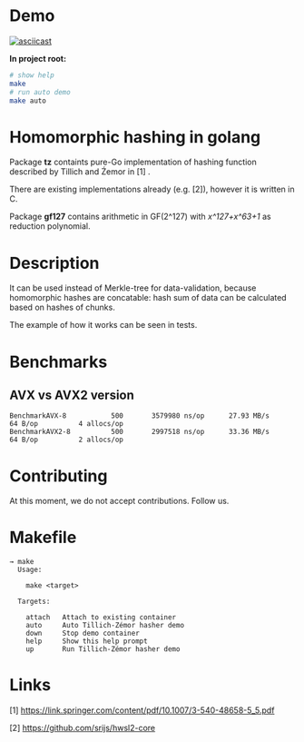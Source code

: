 # Demo

[![asciicast](https://asciinema.org/a/IArEDLTrQyabI3agSSpINoqNu.svg)](https://asciinema.org/a/IArEDLTrQyabI3agSSpINoqNu)

**In project root:**

```bash
# show help
make
# run auto demo
make auto
```

# Homomorphic hashing in golang

Package **tz** containts pure-Go implementation of hashing function described by Tillich and Źemor in [1] .

There are existing implementations already (e.g. [2]), however it is written in C.

Package **gf127** contains arithmetic in GF(2^127) with _x^127+x^63+1_ as reduction polynomial.

# Description

It can be used instead of Merkle-tree for data-validation, because homomorphic hashes
are concatable: hash sum of data can be calculated based on hashes of chunks.

The example of how it works can be seen in tests.

# Benchmarks

## AVX vs AVX2 version

```
BenchmarkAVX-8           500       3579980 ns/op      27.93 MB/s          64 B/op          4 allocs/op
BenchmarkAVX2-8          500       2997518 ns/op      33.36 MB/s          64 B/op          2 allocs/op
```

# Contributing

At this moment, we do not accept contributions. Follow us.

# Makefile

```
→ make
  Usage:

    make <target>

  Targets:

    attach   Attach to existing container
    auto     Auto Tillich-Zémor hasher demo
    down     Stop demo container
    help     Show this help prompt
    up       Run Tillich-Zémor hasher demo
```

# Links

[1] https://link.springer.com/content/pdf/10.1007/3-540-48658-5_5.pdf

[2] https://github.com/srijs/hwsl2-core